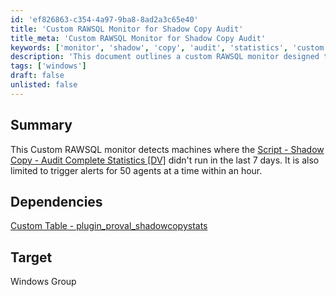 ```yaml
---
id: 'ef826863-c354-4a97-9ba8-8ad2a3c65e40'
title: 'Custom RAWSQL Monitor for Shadow Copy Audit'
title_meta: 'Custom RAWSQL Monitor for Shadow Copy Audit'
keywords: ['monitor', 'shadow', 'copy', 'audit', 'statistics', 'custom', 'rawsql', 'windows']
description: 'This document outlines a custom RAWSQL monitor designed to detect machines where the Shadow Copy Audit Complete Statistics script did not run in the last 7 days. The monitor is configured to trigger alerts for a maximum of 50 agents at a time within an hour, ensuring efficient monitoring and management of shadow copy operations.'
tags: ['windows']
draft: false
unlisted: false
---
```


## Summary

This Custom RAWSQL monitor detects machines where the [Script - Shadow Copy - Audit Complete Statistics [DV]](<../scripts/Shadow Copy - Audit Complete Statistics DV.md>) didn't run in the last 7 days. It is also limited to trigger alerts for 50 agents at a time within an hour.

## Dependencies

[Custom Table - plugin_proval_shadowcopystats](<../tables/plugin_proval_shadowcopystats.md>)

## Target

Windows Group
